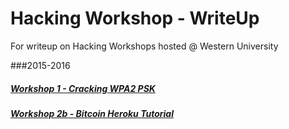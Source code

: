 # Hacking Workshop - WriteUp
For writeup on Hacking Workshops hosted @ Western University

###2015-2016
##### [Workshop 1 - Cracking WPA2 PSK](workshop-1-cracking-wpa2psk/cracking-wpa2psk.md)
##### [Workshop 2b - Bitcoin Heroku Tutorial](https://github.com/MrSaad/coinbase-donate-tutorial)
